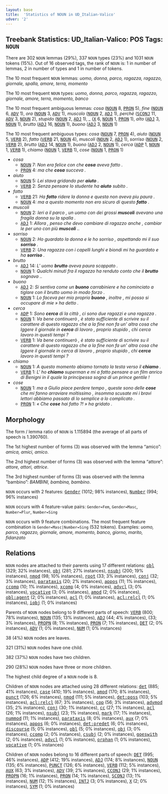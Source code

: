 ```yaml
---
layout: base
title:  'Statistics of NOUN in UD_Italian-Valico'
udver: '2'
---
```


## Treebank Statistics: UD_Italian-Valico: POS Tags: `NOUN`

There are 302 `NOUN` lemmas (29%), 337 `NOUN` types (23%) and 1031 `NOUN` tokens (15%).
Out of 16 observed tags, the rank of `NOUN` is: 1 in number of lemmas, 2 in number of types and 1 in number of tokens.

The 10 most frequent `NOUN` lemmas: <em>uomo, donna, parco, ragazza, ragazzo, giornale, spalla, amore, terra, momento</em>

The 10 most frequent `NOUN` types:  <em>uomo, donna, parco, ragazza, ragazzo, giornale, amore, terra, momento, banco</em>

The 10 most frequent ambiguous lemmas: <em>cosa</em> (<tt><a href="it_valico-pos-NOUN.html">NOUN</a></tt> 8, <tt><a href="it_valico-pos-PRON.html">PRON</a></tt> 5), <em>fine</em> (<tt><a href="it_valico-pos-NOUN.html">NOUN</a></tt> 6, <tt><a href="it_valico-pos-ADV.html">ADV</a></tt> 1), <em>ora</em> (<tt><a href="it_valico-pos-NOUN.html">NOUN</a></tt> 3, <tt><a href="it_valico-pos-ADV.html">ADV</a></tt> 1), <em>muscolo</em> (<tt><a href="it_valico-pos-NOUN.html">NOUN</a></tt> 2, <tt><a href="it_valico-pos-ADJ.html">ADJ</a></tt> 1), <em>perchè</em> (<tt><a href="it_valico-pos-SCONJ.html">SCONJ</a></tt> 11, <tt><a href="it_valico-pos-ADV.html">ADV</a></tt> 3, <tt><a href="it_valico-pos-NOUN.html">NOUN</a></tt> 2), <em>stupido</em> (<tt><a href="it_valico-pos-NOUN.html">NOUN</a></tt> 2, <tt><a href="it_valico-pos-ADJ.html">ADJ</a></tt> 1), <em>_</em> (<tt><a href="it_valico-pos-X.html">X</a></tt> 6, <tt><a href="it_valico-pos-NOUN.html">NOUN</a></tt> 1, <tt><a href="it_valico-pos-PRON.html">PRON</a></tt> 1), <em>alto</em> (<tt><a href="it_valico-pos-ADJ.html">ADJ</a></tt> 3, <tt><a href="it_valico-pos-NOUN.html">NOUN</a></tt> 1), <em>brutto</em> (<tt><a href="it_valico-pos-ADJ.html">ADJ</a></tt> 16, <tt><a href="it_valico-pos-NOUN.html">NOUN</a></tt> 1), <em>buono</em> (<tt><a href="it_valico-pos-ADJ.html">ADJ</a></tt> 3, <tt><a href="it_valico-pos-NOUN.html">NOUN</a></tt> 1)

The 10 most frequent ambiguous types:  <em>cosa</em> (<tt><a href="it_valico-pos-NOUN.html">NOUN</a></tt> 7, <tt><a href="it_valico-pos-PRON.html">PRON</a></tt> 4), <em>aiuto</em> (<tt><a href="it_valico-pos-NOUN.html">NOUN</a></tt> 5, <tt><a href="it_valico-pos-VERB.html">VERB</a></tt> 2), <em>fatto</em> (<tt><a href="it_valico-pos-VERB.html">VERB</a></tt> 21, <tt><a href="it_valico-pos-NOUN.html">NOUN</a></tt> 4), <em>muscoli</em> (<tt><a href="it_valico-pos-NOUN.html">NOUN</a></tt> 2, <tt><a href="it_valico-pos-ADJ.html">ADJ</a></tt> 1), <em>sorriso</em> (<tt><a href="it_valico-pos-NOUN.html">NOUN</a></tt> 2, <tt><a href="it_valico-pos-VERB.html">VERB</a></tt> 2), <em>brutto</em> (<tt><a href="it_valico-pos-ADJ.html">ADJ</a></tt> 14, <tt><a href="it_valico-pos-NOUN.html">NOUN</a></tt> 1), <em>buono</em> (<tt><a href="it_valico-pos-ADJ.html">ADJ</a></tt> 2, <tt><a href="it_valico-pos-NOUN.html">NOUN</a></tt> 1), <em>cerca</em> (<tt><a href="it_valico-pos-ADP.html">ADP</a></tt> 1, <tt><a href="it_valico-pos-NOUN.html">NOUN</a></tt> 1, <tt><a href="it_valico-pos-VERB.html">VERB</a></tt> 1), <em>chiamo</em> (<tt><a href="it_valico-pos-NOUN.html">NOUN</a></tt> 1, <tt><a href="it_valico-pos-VERB.html">VERB</a></tt> 1), <em>cose</em> (<tt><a href="it_valico-pos-NOUN.html">NOUN</a></tt> 1, <tt><a href="it_valico-pos-PRON.html">PRON</a></tt> 1)


* <em>cosa</em>
  * <tt><a href="it_valico-pos-NOUN.html">NOUN</a></tt> 7: <em>Non era felice con che <b>cosa</b> aveva fatto .</em>
  * <tt><a href="it_valico-pos-PRON.html">PRON</a></tt> 4: <em>ma che <b>cosa</b> succeva .</em>
* <em>aiuto</em>
  * <tt><a href="it_valico-pos-NOUN.html">NOUN</a></tt> 5: <em>Lei stava gridando per <b>aiuto</b> .</em>
  * <tt><a href="it_valico-pos-VERB.html">VERB</a></tt> 2: <em>Senza pensare lo studente ha <b>aiuto</b> subito .</em>
* <em>fatto</em>
  * <tt><a href="it_valico-pos-VERB.html">VERB</a></tt> 21: <em>Ha <b>fatto</b> ridere la donna e questa non aveva piu paura .</em>
  * <tt><a href="it_valico-pos-NOUN.html">NOUN</a></tt> 4: <em>ma a questo momento non ero sicuro di questo <b>fatto</b> .</em>
* <em>muscoli</em>
  * <tt><a href="it_valico-pos-NOUN.html">NOUN</a></tt> 2: <em>Ieri a il parco , un uomo con dei grossi <b>muscoli</b> avevano una fragila donna su la spalla .</em>
  * <tt><a href="it_valico-pos-ADJ.html">ADJ</a></tt> 1: <em>Allora , penso che devo cambiare di ragazzo anche , cambiar le per uno con più <b>muscoli</b> ..</em>
* <em>sorriso</em>
  * <tt><a href="it_valico-pos-NOUN.html">NOUN</a></tt> 2: <em>Ho guardato la donna e le ho sorriso , aspettando mi il suo <b>sorriso</b> .</em>
  * <tt><a href="it_valico-pos-VERB.html">VERB</a></tt> 2: <em>Una ragazza con i capelli lunghi e biondi mi ha guardato e ha <b>sorriso</b> .</em>
* <em>brutto</em>
  * <tt><a href="it_valico-pos-ADJ.html">ADJ</a></tt> 14: <em>L' uomo <b>brutto</b> aveva paura scappato .</em>
  * <tt><a href="it_valico-pos-NOUN.html">NOUN</a></tt> 1: <em>Qualchi minuti fra il ragazzo ha renduto conto che il <b>brutto</b> sognava ..</em>
* <em>buono</em>
  * <tt><a href="it_valico-pos-ADJ.html">ADJ</a></tt> 2: <em>Si sentiva come un <b>buono</b> carrabiniere e ha cominciato a tiglare con il brutto uomo in modo forzo .</em>
  * <tt><a href="it_valico-pos-NOUN.html">NOUN</a></tt> 1: <em>Lo faceva per mio proprio <b>buono</b> , inoltre , mi posso si occupare di mie » ha detto .</em>
* <em>cerca</em>
  * <tt><a href="it_valico-pos-ADP.html">ADP</a></tt> 1: <em>Sono <b>cerca</b> di la città , ci sono due ragazzi e una ragazza .</em>
  * <tt><a href="it_valico-pos-NOUN.html">NOUN</a></tt> 1: <em>Va bene continuerò , è stato sufficiente di scrivire su il carattere di questo ragazzo che a la fine non fa un' altra cosa che lggere il giornale in <b>cerca</b> di lavoro , proprio stupido , chi cerca lavoro in questi tempi ?</em>
  * <tt><a href="it_valico-pos-VERB.html">VERB</a></tt> 1: <em>Va bene continuerò , è stato sufficiente di scrivire su il carattere di questo ragazzo che a la fine non fa un' altra cosa che lggere il giornale in cerca di lavoro , proprio stupido , chi <b>cerca</b> lavoro in questi tempi ?</em>
* <em>chiamo</em>
  * <tt><a href="it_valico-pos-NOUN.html">NOUN</a></tt> 1: <em>A questo momento abiamo tornato la testa verso il <b>chiamo</b> .</em>
  * <tt><a href="it_valico-pos-VERB.html">VERB</a></tt> 1: <em>L' ho <b>chiamo</b> superman e mi a fatto pensare a un film anrico di Benigni in il quale la principessa sogna di un prince gentile !</em>
* <em>cose</em>
  * <tt><a href="it_valico-pos-NOUN.html">NOUN</a></tt> 1: <em>ma a Giulio piace perdere tempo , queste sono delle <b>cose</b> che mi fanno arraviare moltissimo , insomma scusate mi i bravi lettori abbiamo passato di lo semplice a lo complicato .</em>
  * <tt><a href="it_valico-pos-PRON.html">PRON</a></tt> 1: <em>« Che <b>cose</b> hai fatto ?! » ha gridato .</em>

## Morphology

The form / lemma ratio of `NOUN` is 1.115894 (the average of all parts of speech is 1.390760).

The 1st highest number of forms (3) was observed with the lemma “amico”: <em>amica, amici, amico</em>.

The 2nd highest number of forms (3) was observed with the lemma “attore”: <em>attore, attori, attrice</em>.

The 3rd highest number of forms (3) was observed with the lemma “bambino”: <em>BAMBINI, bambina, bambino</em>.

`NOUN` occurs with 2 features: <tt><a href="it_valico-feat-Gender.html">Gender</a></tt> (1012; 98% instances), <tt><a href="it_valico-feat-Number.html">Number</a></tt> (994; 96% instances)

`NOUN` occurs with 4 feature-value pairs: `Gender=Fem`, `Gender=Masc`, `Number=Plur`, `Number=Sing`

`NOUN` occurs with 9 feature combinations.
The most frequent feature combination is `Gender=Masc|Number=Sing` (532 tokens).
Examples: <em>uomo, parco, ragazzo, giornale, amore, momento, banco, giorno, marito, fidanzato</em>


## Relations

`NOUN` nodes are attached to their parents using 17 different relations: <tt><a href="it_valico-dep-obl.html">obl</a></tt> (329; 32% instances), <tt><a href="it_valico-dep-obj.html">obj</a></tt> (281; 27% instances), <tt><a href="it_valico-dep-nsubj.html">nsubj</a></tt> (200; 19% instances), <tt><a href="it_valico-dep-nmod.html">nmod</a></tt> (98; 10% instances), <tt><a href="it_valico-dep-root.html">root</a></tt> (33; 3% instances), <tt><a href="it_valico-dep-conj.html">conj</a></tt> (32; 3% instances), <tt><a href="it_valico-dep-parataxis.html">parataxis</a></tt> (20; 2% instances), <tt><a href="it_valico-dep-appos.html">appos</a></tt> (11; 1% instances), <tt><a href="it_valico-dep-ccomp.html">ccomp</a></tt> (10; 1% instances), <tt><a href="it_valico-dep-xcomp.html">xcomp</a></tt> (4; 0% instances), <tt><a href="it_valico-dep-advcl.html">advcl</a></tt> (3; 0% instances), <tt><a href="it_valico-dep-vocative.html">vocative</a></tt> (3; 0% instances), <tt><a href="it_valico-dep-amod.html">amod</a></tt> (2; 0% instances), <tt><a href="it_valico-dep-obl-agent.html">obl:agent</a></tt> (2; 0% instances), <tt><a href="it_valico-dep-acl.html">acl</a></tt> (1; 0% instances), <tt><a href="it_valico-dep-acl-relcl.html">acl:relcl</a></tt> (1; 0% instances), <tt><a href="it_valico-dep-iobj.html">iobj</a></tt> (1; 0% instances)

Parents of `NOUN` nodes belong to 9 different parts of speech: <tt><a href="it_valico-pos-VERB.html">VERB</a></tt> (800; 78% instances), <tt><a href="it_valico-pos-NOUN.html">NOUN</a></tt> (135; 13% instances), <tt><a href="it_valico-pos-ADJ.html">ADJ</a></tt> (44; 4% instances),  (33; 3% instances), <tt><a href="it_valico-pos-PROPN.html">PROPN</a></tt> (8; 1% instances), <tt><a href="it_valico-pos-PRON.html">PRON</a></tt> (7; 1% instances), <tt><a href="it_valico-pos-DET.html">DET</a></tt> (2; 0% instances), <tt><a href="it_valico-pos-ADV.html">ADV</a></tt> (1; 0% instances), <tt><a href="it_valico-pos-NUM.html">NUM</a></tt> (1; 0% instances)

38 (4%) `NOUN` nodes are leaves.

321 (31%) `NOUN` nodes have one child.

382 (37%) `NOUN` nodes have two children.

290 (28%) `NOUN` nodes have three or more children.

The highest child degree of a `NOUN` node is 8.

Children of `NOUN` nodes are attached using 28 different relations: <tt><a href="it_valico-dep-det.html">det</a></tt> (885; 41% instances), <tt><a href="it_valico-dep-case.html">case</a></tt> (410; 19% instances), <tt><a href="it_valico-dep-amod.html">amod</a></tt> (170; 8% instances), <tt><a href="it_valico-dep-punct.html">punct</a></tt> (126; 6% instances), <tt><a href="it_valico-dep-nmod.html">nmod</a></tt> (111; 5% instances), <tt><a href="it_valico-dep-det-poss.html">det:poss</a></tt> (103; 5% instances), <tt><a href="it_valico-dep-acl-relcl.html">acl:relcl</a></tt> (67; 3% instances), <tt><a href="it_valico-dep-cop.html">cop</a></tt> (56; 3% instances), <tt><a href="it_valico-dep-advmod.html">advmod</a></tt> (35; 2% instances), <tt><a href="it_valico-dep-conj.html">conj</a></tt> (30; 1% instances), <tt><a href="it_valico-dep-cc.html">cc</a></tt> (27; 1% instances), <tt><a href="it_valico-dep-acl.html">acl</a></tt> (26; 1% instances), <tt><a href="it_valico-dep-nsubj.html">nsubj</a></tt> (23; 1% instances), <tt><a href="it_valico-dep-mark.html">mark</a></tt> (17; 1% instances), <tt><a href="it_valico-dep-nummod.html">nummod</a></tt> (11; 1% instances), <tt><a href="it_valico-dep-parataxis.html">parataxis</a></tt> (8; 0% instances), <tt><a href="it_valico-dep-aux.html">aux</a></tt> (7; 0% instances), <tt><a href="it_valico-dep-appos.html">appos</a></tt> (6; 0% instances), <tt><a href="it_valico-dep-det-predet.html">det:predet</a></tt> (6; 0% instances), <tt><a href="it_valico-dep-discourse.html">discourse</a></tt> (5; 0% instances), <tt><a href="it_valico-dep-obl.html">obl</a></tt> (5; 0% instances), <tt><a href="it_valico-dep-obj.html">obj</a></tt> (3; 0% instances), <tt><a href="it_valico-dep-ccomp.html">ccomp</a></tt> (2; 0% instances), <tt><a href="it_valico-dep-csubj.html">csubj</a></tt> (2; 0% instances), <tt><a href="it_valico-dep-goeswith.html">goeswith</a></tt> (2; 0% instances), <tt><a href="it_valico-dep-advcl.html">advcl</a></tt> (1; 0% instances), <tt><a href="it_valico-dep-orphan.html">orphan</a></tt> (1; 0% instances), <tt><a href="it_valico-dep-vocative.html">vocative</a></tt> (1; 0% instances)

Children of `NOUN` nodes belong to 16 different parts of speech: <tt><a href="it_valico-pos-DET.html">DET</a></tt> (995; 46% instances), <tt><a href="it_valico-pos-ADP.html">ADP</a></tt> (412; 19% instances), <tt><a href="it_valico-pos-ADJ.html">ADJ</a></tt> (174; 8% instances), <tt><a href="it_valico-pos-NOUN.html">NOUN</a></tt> (135; 6% instances), <tt><a href="it_valico-pos-PUNCT.html">PUNCT</a></tt> (126; 6% instances), <tt><a href="it_valico-pos-VERB.html">VERB</a></tt> (112; 5% instances), <tt><a href="it_valico-pos-AUX.html">AUX</a></tt> (63; 3% instances), <tt><a href="it_valico-pos-ADV.html">ADV</a></tt> (39; 2% instances), <tt><a href="it_valico-pos-CCONJ.html">CCONJ</a></tt> (29; 1% instances), <tt><a href="it_valico-pos-PROPN.html">PROPN</a></tt> (16; 1% instances), <tt><a href="it_valico-pos-PRON.html">PRON</a></tt> (14; 1% instances), <tt><a href="it_valico-pos-SCONJ.html">SCONJ</a></tt> (13; 1% instances), <tt><a href="it_valico-pos-NUM.html">NUM</a></tt> (12; 1% instances), <tt><a href="it_valico-pos-INTJ.html">INTJ</a></tt> (3; 0% instances), <tt><a href="it_valico-pos-X.html">X</a></tt> (2; 0% instances), <tt><a href="it_valico-pos-SYM.html">SYM</a></tt> (1; 0% instances)

